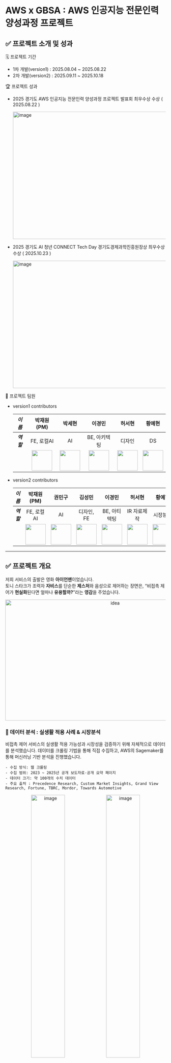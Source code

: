 # AWS x GBSA : AWS 인공지능 전문인력 양성과정 프로젝트
## ✅ 프로젝트 소개 및 성과
🗓️ 프로젝트 기간
- 1차 개발(version1) : 2025.08.04 ~ 2025.08.22
- 2차 개발(version2) : 2025.09.11 ~ 2025.10.18 

🏆 프로젝트 성과 
- 2025 경기도 AWS 인공지능 전문인력 양성과정 프로젝트 발표회 최우수상 수상 ( 2025.08.22 )

  <img width="600" height="400" alt="image" src="https://github.com/user-attachments/assets/a290fdcc-4c25-4db4-affa-3f4ac22a2c06" />
- 2025 경기도 AI 청년 CONNECT Tech Day 경기도경제과학진흥원장상 최우수상 수상 ( 2025.10.23 )
    
  <img width="600" height="400" alt="image" src="https://github.com/user-attachments/assets/f9cea365-4423-498f-a9e5-00bfc8dff870" />

👥 프로젝트 팀원
- version1 contributors

  | _이름_ | 박재원(PM) | 박세현 | 이경민 | 허서현 | 황예현 |
  |:-----:|:----:|:-----:|:----:|:----:|:-----:|
  | ___역할___ | FE, 로컬AI | AI | BE, 아키텍팅 | 디자인 | DS |
  |  | <a href="https://github.com/ashcircle03"><img src="https://avatars.githubusercontent.com/u/113187386?v=4" width="64" height="64"></a> | <a href="https://github.com/sehyun734"><img src="https://avatars.githubusercontent.com/u/101646633?v=4" width="64" height="64"></a> | <a href="https://github.com/rudalsss"><img src="https://avatars.githubusercontent.com/u/122061889?v=4" width="64" height="64"></a> | <a href="https://github.com/navv0"><img src="https://avatars.githubusercontent.com/u/224919441?v=4" width="64" height="64"></a> | <a href="https://github.com/Zio0714"><img src="https://avatars.githubusercontent.com/u/132100220?v=4" width="64" height="64"></a>

- version2 contributors

  | _이름_ | 박재원(PM) | 권민구 | 김성민 | 이경민 | 허서현 | 황예현 |
  |:-----:|:----:|:-----:|:----:|:----:|:-----:|:-----:|
  | ___역할___ | FE, 로컬AI | AI | 디자인, FE | BE, 아티텍팅 | IR 자료제작 | 시장분석 |
  |  | <a href="https://github.com/ashcircle03"><img src="https://avatars.githubusercontent.com/u/113187386?v=4" width="64" height="64"></a> | <a href="https://github.com/kwon-mingoo"><img src="https://avatars.githubusercontent.com/u/75964526?v=4" width="64" height="64"></a> | <a href="https://github.com/Gromiit"><img src="https://avatars.githubusercontent.com/u/167631428?v=4" width="64" height="64"></a> | <a href="https://github.com/rudalsss"><img src="https://avatars.githubusercontent.com/u/122061889?v=4" width="64" height="64"></a> | <a href="https://github.com/navv0"><img src="https://avatars.githubusercontent.com/u/224919441?v=4" width="64" height="64"></a> | <a href="https://github.com/Zio0714"><img src="https://avatars.githubusercontent.com/u/132100220?v=4" width="64" height="64"></a>


---

## ✅ 프로젝트 개요
저희 서비스의 출발은 영화 **아이언맨**이었습니다.  
토니 스타크가 조력자 **자비스**를 단순한 **제스처**와 음성으로 제어하는 장면은, “비접촉 제어가 **현실화**된다면 얼마나 **유용할까?**”라는 **영감**을 주었습니다.

<p align="center">
<img width="674" height="380" alt="idea" src="https://github.com/user-attachments/assets/136de13e-00e7-4109-b6be-23e865205a1e" />
</p>


### 📌 데이터 분석 : 실생활 적용 사례 & 시장분석
비접촉 제어 서비스의 실생활 적용 가능성과 시장성을 검증하기 위해 자체적으로 데이터를 분석했습니다. 데이터를 크롤링 기법을 통해 직접 수집하고, AWS의 Sagemaker를 통해 머신러닝 기반 분석을 진행했습니다.

```
- 수집 방식: 웹 크롤링
- 수집 범위: 2023 ~ 2025년 공개 보도자료·공개 요약 페이지
- 데이터 크기: 약 100개의 수치 데이터
- 주요 출처 : Precedence Research, Custom Market Insights, Grand View Research, Fortune, TBRC, Mordor, Towards Automotive
```
<p align="center">
<img width="46%" alt="image" src="https://github.com/user-attachments/assets/f2f64100-cdbb-4f26-b1e2-605e5b9d33a2" />
<img width="46%" alt="image" src="https://github.com/user-attachments/assets/2601a923-78dd-41fd-a9b6-3144f23a3c65" />
</p>

📊 모션제스처 사용사례 분석결과, 수술실, 클린룸, 특수환경장비 (예) Gorilla Glass 기반 기기) - 다음과 같은 환경에서 **비접촉 제어는 단순 편의가 아니라 필수 요건**임을 확인했습니다.

📊  모션제스처 사업의 성장현황에 대한 분석결과,
- 시장 규모는 2025년 약 257억 달러에서 → 2034년 약 344억 달러로 성장
- 연평균성장률(CAGR)은 무려 19%로 예측  

이를 통해 모션 제스처는 단순한 유행이 아니라, **지속적으로 성장하는 글로벌 산업 트렌드**임을 확인할 수 있었습니다.

### 📌 문제상황 및 아이디어
제스처기반 비접촉 제어기술이 상용화되어 성공한 사례는 AR/VR, 자동차, 헬스케어, 스마트홈, 게임 분야로 다양했지만, 이런 모션제스처 기술을 범용적으로 지원해주는 서비스는 부재하다는 문제를 마주 할 수 있었습니다.  
<p align="center">
<img width="674" height="380" alt="idea" src="https://github.com/user-attachments/assets/244a2bbe-4bb3-45ca-980d-3d9a613cd34f" />
</p>

하지만 일상적인 상황에서도 비접촉 제어의 필요성은 다양합니다. 다음은 실제로 팀원들이 **일상생활속 비접촉 컴퓨터제어 서비스**가 필요하다고 느낀 순간들입니다.
따라서 저희는 범용적으로 누구나 일상생활에서 사용할 수 있는 **모션제스처 기술 서비스**를 만들고자 했습니다.

### 📌 예상문제상황 및 대응방안
<p align="center">
<img width="46%" alt="image" src="https://github.com/user-attachments/assets/180b702a-9ff3-4988-9ffb-566040646c5c" />
<img width="46%" alt="image" src="https://github.com/user-attachments/assets/3b41c4f0-6257-4462-8f9b-e5d35a124d0a" />
</p>

**비접촉제어 범용 서비스**를 기획하면서 다음과 같은 잠재적 문제를 예상하였고, 이에 대한 보완책을 마련하여 서비스를 완성했습니다.
- 컴퓨터 제어의 도구로 제스처 단독 사용 시 높은 오류 가능성 ➡️ 음성제어 기능을 도입하여 보조적인 제어도구로 활용
- 로컬 컴퓨터를 제어한다는 특성상 보안·권한 문제 발생가능성 ➡️ 비접촉 얼굴인증 기능을 도입하여 권한 관리 및 사용자 인증을 강화

또한 이러한 대응 방안이 실제로 타당한지 검증하기 위해, AWS Sagemaker를 활용하여 모션 제스처 서비스 관련 사례 데이터 분석을 추가적으로 진행하였습니다.
```
- 수집 방식: 웹 크롤링 (requests + BeautifulSoup, Selenium 등 활용)
- 수집 범위: 2023~2025년 공개 문서/뉴스/가이드라인
- 데이터 크기: 총 1,200 문서, 약 2.5M 토큰
- 주요 출처 : 질병관리청 감염관리 지침 / WHO, CDC 공식 가이드 문서 / 메디칼타임즈, 메디게이트 뉴스 기사 / 클린룸 관련 기업(예: TSI, Honeywell) 백서
```
<p align="center">
<img width="46%" alt="image" src="https://github.com/user-attachments/assets/835d6595-6391-41d1-9490-8fc2f9051b1f" />
<img width="46%" alt="image" src="https://github.com/user-attachments/assets/7441c255-7bae-4fc9-924b-80a93fedd5d2" />
</p>

📊 데이터 분석결과
- 제스처에 **보조 수단(자막, 음성)** 을 결합하면 오류 확률이 20%에서 **2% 이하**로 크게 감소
- 특히 음성은 제스처보다 **더 직관적이고, 강력한 제어 수단**으로 작동

더불어 얼굴인식 또한 사용자의 얼굴이라는 고유한 생체정보를 활용하여 인증·인가·권한처리를 수행하고 기존의 로그인 방식을 결합하여 MFA 다중인증 수준의 보안성을 확보할 수 있을 것이라는 기대를 하게 되었습니다.


### 📌 서비스 정의
<img alt="image" src="https://github.com/user-attachments/assets/a90945ec-130e-41ee-ad17-9274b990538d" /><br>

결과적으로 정립된 **시그마(Sigma) 서비스**는 **" 범용 사용자들을 위한 비접촉 컴퓨터 제어 서비스 "** 입니다.

- 가장 주된 방식으로, 모션 제어(gesture)를 통해 제스처로 마우스를 대체합니다. ✋🏻
- 더불어 보조적인 음성 제어(voice)를 통해 직관적인 사용성을 제공하고, 키보드를 대체하며 오류를 보완하도록 합니다. 🔊
- 마지막으로 기능 사용 전에 얼굴인증을 통해 비접촉식 MFA로 보안을 강화하고자하였습니다. 🙂

즉, **얼굴 + 모션 + 음성**을 결합하여 누구나 사용할 수 있는 **완전한 비접촉 환경**을 제공하는 것이 저희 시그마의 최종 목표입니다.

---

## ✅ 사용자 시나리오
### 1. 구글 OAuth 로그인
사용자는 Google OAuth를 통해 간단히 서비스에 로그인합니다. 계정 선택 후 인증 절차가 완료되면, 서비스 접근이 가능해집니다.  
<p align="center">
<img width="672" height="381" alt="image" src="https://github.com/user-attachments/assets/16185f11-f375-4598-af7e-97f8da9cce49" />
</p>

### 2. 얼굴 등록 (Face Enrollment), 얼굴 인증 (Face Authentication)
- 최초 로그인 후 사용자는 자신의 얼굴을 등록합니다. 얼굴 등록이 실패하면 업로드된 이미지는 즉시 삭제됩니다. 등록이 성공하면 S3에 안전하게 저장되고, 사용자 정보에 얼굴 데이터가 반영됩니다.
  👉 추후 얼굴 인증 및 MFA(다중 인증) 기반 권한 제어에 활용
- 서비스 이용 시, 사용자는 등록된 얼굴 정보로 인증을 진행합니다. 인증 실패 시 업로드 이미지는 삭제되고, 성공 시 사용자 기반 세션이 발급됩니다. 세션은 일정 시간(30분) 동안 유효하며 이후 재인증이 필요합니다. 
👉 비접촉 방식으로 사용자 보안 강화, 자동 세션 관리
<p align="center">
<img width="46%" alt="image" src="https://github.com/user-attachments/assets/26a5bcbb-878c-4ffa-8e61-53154096769f" />
<img width="46%" alt="image" src="https://github.com/user-attachments/assets/18ffc16f-3882-4821-aef0-efe69d2ce0d9" />
</p>

### 3. 홈 화면 (트래킹 & 사용자 모션 설정)
로그인 및 인증 완료 후 홈 화면에 진입합니다.
- 사용자 정보: Google 프로필 및 요금제(추후 유료 모델 확장 가능) 확인.
- 트래킹 기능: 카메라를 통한 실시간 손동작 추적 활성화.
- 모션 설정: 사용자가 특정 손동작을 클릭, 붙여넣기 등 컴퓨터 제어 동작과 매핑 가능. ( 중복된 모션정의는 에러로 제어 )
<p align="center">
<img width="672" height="380" alt="image" src="https://github.com/user-attachments/assets/895ca204-e44a-48e9-8252-cba057dfbe91" />
</p>

### 4. 모션 트래킹을 통한 컴퓨터 제어 
👉 실제 마우스/키보드 입력을 대체하는 비접촉식 인터랙션  
사용자의 손동작(제스처)이 실시간으로 인식되어 컴퓨터 제어 동작으로 매핑됩니다.
<p align="center">
<img width="673" height="379" alt="image" src="https://github.com/user-attachments/assets/f2eabcc8-9f15-4db9-bf83-4121fb0b59ed" />
</p>

### 5. 음성 명령을 통한 컴퓨터 제어
👉 제스처와 음성을 결합하여 오류를 줄이고 직관적인 사용성을 제공  
사용자가 음성 제스처(엄지+약지)를 취하면 음성인식 모드가 활성화됩니다. 이후 발화한 명령어가 시스템 제어로 반영됩니다.
<p align="center">
<img width="673" height="380" alt="image" src="https://github.com/user-attachments/assets/035f9900-de60-48a8-b341-f0dbed277da3" />
</p>

---

## ✅ 아키텍처 및 사용기술
<img alt="image" src="https://github.com/user-attachments/assets/f328dc10-b74c-4ec1-b9c0-ab268831a72a" />

### 🔸 Front-End

<img width="674" height="377" alt="image" src="https://github.com/user-attachments/assets/e4719a07-20d6-447d-8dee-afa100b3a2dc" />

- 확장성을 고려한 flutter 프레임워크 이용 & Figma로 UI 디자인
- 로컬 컴퓨터 제어를 위한 python 스크립트 작성
- pyautogui를 이용한 마우스 제어 & pyperclip을 이용한 클립보드 접근
- cv2, MediaPipe를 이용한 손 랜드마크 추출 & pyqt를 이용해 손 랜드마크 오버레이 표시
- subprocess를 이용한 AWS Bedrock FM(Nova)으로부터 받은 시스템 명령어 실행

### 🔸 Back-End

<img width="674" height="380" alt="image" src="https://github.com/user-attachments/assets/8a024a45-60d7-436d-aae0-cc8c5dc62264" />

- Java17기반 Springboot 3.3.2 - webclient를 사용하여 외부 AI서버와 통신
- 서버 배포운영환경은 AWS의 주요 리소스인 EKS, Aurora DB, S3를 사용하여 안정적이고 확장가능한 서버환경을 구축
- Route53을 통해 고유 도메인을 발급받고 ACM으로 TLS인증서를 적용하여 안전한 Https통신을 보장
- DevOps환경을 위한 CI/CD 파이프라인을 구축 : Git webhook으로 트리거 -> Jenkins 빌드 파이프라인 -> Docker image ECR에 저장 -> ArgoCD는 GitOps기반 반자동화 배포

### 🔸 AI

<img width="673" height="379" alt="image" src="https://github.com/user-attachments/assets/990c642f-6ba0-4477-a375-fdff032772a3" />

- AWS Rekognition의 얼굴 감지와 유사도 검사 기능을 통해 얼굴 인증 기능을 구현
- AWS Transcribe streaming을 이용한 음성 실시간 전사
- AWS Bedrock FM(AWS Nova)를 이용한 사용자 명령에 대한 시스템 명령어 변환 + Local Agent를 이용해 사용자 명령의 부족한 정보를 취합
- AWS SAM을 이용해 람다 배포, API 게이트웨이를 이용해 AI 백엔드 서버 배포

---

## ✅ 주요기능 및 기술적 특징
### 🔊 실시간 오디오 전사 기능 (Real-time Audio Transcription)
<img alt="image" src="https://github.com/user-attachments/assets/fc15d838-1884-40cd-9018-f560c33d6451" /><br>

- AWS Transcribe Streaming 기반
- 웹소켓 기반 스트리밍 방식 → 기존 8초 지연 문제 해결
- 오버랩(Overlap) 기법으로 청크 간 단절 보완 → 정확도 + 실시간성 확보

### 🔄 연계성을 위한 로컬에이전트 기능 (Local Agent for Contextual Connectivity)
<img alt="image" src="https://github.com/user-attachments/assets/85d3ca5e-1109-42b4-87cf-04756bc021ba" /><br>

- Bedrock 기반 LLM + 로컬 에이전트 동작
- 로컬 정보(운영체제, 파일 경로 등) 필요 시 → 로컬 에이전트가 보완 후 전달
- AI 서버 ↔ 로컬 컴퓨터 간 정보 단절 문제 해결

### 🔒 보안성을 강화하는 얼굴인증 기능 (Face Authentication for Security)

<p>
  <img width="49%" height="380" alt="image" src="https://github.com/user-attachments/assets/497a36b3-c5f5-40cd-9283-145de01cfc21" />
  <img width="49%" height="380" alt="image" src="https://github.com/user-attachments/assets/f2c8d1c9-fb70-439e-ae1b-7679c678b251" />
</p> 

- 얼굴인증구조
  - 2단계 얼굴인증구조 : 1단계 detect( 인증가능한 정면 인간 얼굴 여부 확인 - 필터링, 유효성 확인 ) ➡️ 2단계 verify( 사용자 등록 얼굴과 일치 여부 확인 )
  - Rekognition의 처리 호출은 반드시 private subnet에 위치한 EKS 백앤드로직을 거쳐 실행 → API 요청 무단 우회를 방지하고 안정성, 통제력 확보
  
- 데이터 처리
  - Presigned URL을 통한 S3 업로드 : 퍼블릭 접근을 모두 차단한 private S3상태를 유지하면서 업로드 작업을 서버 중앙화하지 않고 부하분산
  - UserID 기반 경로 검증


<p height="430" >
  <img width="49%" height="380" alt="image" src="https://github.com/user-attachments/assets/cd01c479-4648-493f-b54a-a66095858874" />
  <img width="49%" height="380" alt="image" src="https://github.com/user-attachments/assets/aca7b283-2805-4c22-911f-2202285e1833" />
</p>

- 네트워크 보안
  - public 업로드 경로 : 외부 프론트에서 presigned URL을 통해 S3에 즉시 업로드 처리
  - private 관리경로 : EKS ↔ S3는 VPC Endpoint 기반 AWS 내부망 통신 / 민감 작업(삭제·관리)은 인터넷을 거치지 않음, 더불어 NAT 게이트웨이 미사용으로 보안 + 비용 최적화

- 인증 지속성 : 비접촉식 MFA
  - 로그인을 통한 accessToken과 별도로 관리되는 FaceSession을 발급
  - 비접촉식 MFA 이중인증으로 활용가능 ( Oauth기반 서비스 사용자 로그인 + 얼굴인증기반 기능사용자 로그인 )

### ✋🏻 지연감소를 고려한 제스쳐인식 기능 (Gesture Recognition with Low Latency)
<img alt="image" src="https://github.com/user-attachments/assets/63ea1897-2d25-4296-8a38-dc5af152d63f" /><br>

- 실시간 모션 트래킹 기반 손동작 제어
  - Google MediaPipe Hand Landmarker를 이용한 손 랜드마크 감지
- 기본 제스처 정의(클릭, 스크롤, 붙여넣기 등) + 동작 지정 가능
- 로컬 내부 통신을 이용하여 통신 지연 최소화 & 직관적 사용자 경험 제공

---

## ✅ SIGMA version2


<p align="center">
<img width="46%" alt="image" src="https://github.com/user-attachments/assets/ab477a41-d882-41cb-a9f4-7b38f7459672" />
<img width="46%" alt="image" src="https://github.com/user-attachments/assets/4b2abddb-8945-46b6-99bc-3654daf5e92f" />
</p>

**SIGMA Version 2**는 태블릿 기반의 모바일 플랫폼 환경으로 확장되었습니다. 📲

태블릿은 우리의 일상 속 다양한 환경에서 사용되며, 정밀함보다는 편의성이 가장 중요한 디바이스로, SIGMA가 제공하는 비접촉 제스처·음성 기반 제어 기술이 가장 큰 효용을 발휘할 수 있는 환경입니다.

이제 SIGMA는 태블릿을 통해 유튜브와 인스타그램 등, 수십억 명이 매일 사용하는 글로벌 모바일 플랫폼 위에서 새로운 사용자 경험을 제공하는 서비스를 목표로 합니다. 🌎✨

### 1️⃣ SIGMA ver2 - AI Intelligence
<img alt="image" src="https://github.com/user-attachments/assets/8251bc39-284a-4b2d-9fa2-89b9b18cfddf" />

#### 🧠 [Rekognition]

- 다각도 얼굴 분석 로직 고도화
  : 사용자 얼굴 등록 시 단일 정면 사진만 사용하던 구조에서 정면·좌측·우측 3장의 이미지를 수집하여 Rekognition 컬렉션에 저장 ➡️ 조명, 각도 변화에도 안정적으로 얼굴을 매칭할 수 있게 되어 실시간 환경에서 인식률이 크게 향상됨

- Threshold 조정으로 오인식 최소화 
  : SimilarityThreshold 파라미터(유사도 임계값)를 기존 80 → 93 이상으로 상향 조정하여 유사 인물간의 잘못된 매칭을 줄이고 보안강도 및 인증 정확도 강화

💬 [ Bedrock ]
- 명령 히스토리(캐시) 저장기반 명령변환 최적화
  : 사용자의 반복 명령 패턴을 캐시로 저장해 빠르게 매핑하도록 개선, LLM 호출 빈도를 줄여 평균 응답 지연을 **95.8%** 단축⚡️
```
"애플홈페이지 열어줘" 명령에 대한 처리속도

적용전 : 770ms
적용후 : 32ms
```

🎙️ [ Transcribe ]
- Speaker Label 및 노이즈 필터링 강화
  : ShowSpeakerLabel 활성화로 실생활 소음(가전, TV, 대화 등)에 의한 오탐지를 감소.
- 필러 단어(Filler Word) 정제 로직 추가
  : “음”, “저”, “그”, “있잖아” 등 비의미적 발화(Disfluency) 를 자동 제거하는 후처리 파이프라인 구현하여 명령에 대한 핵심 지시어만 추출되어 LLM 전송 전 정제품질 향상

### 2️⃣ SIGMA ver.2 - Server Architecture
<img alt="image" src="https://github.com/user-attachments/assets/8201ad2d-e695-4d11-8124-0e2c9c41257d" />

- EKS에서 ECS(Fargate Type)로 마이그레이션 
  : 관리형 인프라로 유지보수 부담 감소시키고, AWS 생태계 서비스(CloudWatch, ALB, Parameter Store 등)와의 통합성을 강화
  
- WebSocket Gateway 환경에서 gatewayToken 기반 인증 구조 설계
  : $connect단계에서 Lambda를 통한 HMAC 검증 로직을 적용하여 비인가 접근 차단, Public endpoint에서도 안전한 실시간 양방향 통신 채널 확보 🔐

### 3️⃣ SIGMA ver2 — Local Platform
<img alt="image" src="https://github.com/user-attachments/assets/cac84d5d-f819-4523-a600-ea82d70eb087" />

- 플랫폼 변환 : Window app ➡️ iOS app
태블릿 환경에 최적화된 iOS 플랫폼으로 전환, UX 전반을 재설계

- 커서 안정화 및 손떨림 제거
  - 손목 기준 움직임 감지: 손가락만 움직일 때 커서 위치 유지
  - 지수이동평균(EMA) 스무딩: 가중치 0.3으로 부드러운 커서 이동
  - 2단계 안정화: 미세 움직임(< 0.006) 5프레임 유지 시 커서 완전 고정, 큰 움직임(> 0.025) 감지 시 즉시 해제
  - 떨림 방지 영역(DEADZONE 0.11): 제스처 시작 후 일정 범위 내 미세 움직임 무시

---

## ✅ 시연영상
### 얼굴인증
https://github.com/user-attachments/assets/6b715337-470c-41f8-80ae-7c3e913b0252

### 제스처 인식 & 음성 명령
https://github.com/user-attachments/assets/789b7d79-1a83-4530-8752-660ab0c60686

### SIGMA version2 시연영상
https://github.com/user-attachments/assets/5791a228-0ab9-4ae4-adfe-6eee94bde90f




